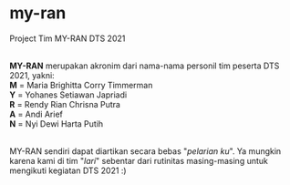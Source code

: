 # my-ran
Project Tim MY-RAN DTS 2021<br /><br />

<strong>MY-RAN</strong> merupakan akronim dari nama-nama personil tim peserta DTS 2021, yakni:<br />
<strong>M</strong> = Maria Brighitta Corry Timmerman<br />
<strong>Y</strong> = Yohanes Setiawan Japriadi<br />
<strong>R</strong> = Rendy Rian Chrisna Putra<br />
<strong>A</strong> = Andi Arief<br />
<strong>N</strong> = Nyi Dewi Harta Putih <br /><br />

MY-RAN sendiri dapat diartikan secara bebas "<em>pelarian ku</em>". Ya mungkin karena kami di tim "<em>lari</em>" sebentar dari rutinitas masing-masing untuk mengikuti kegiatan DTS 2021 :)
